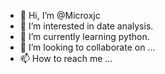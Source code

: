 - 👋 Hi, I’m @Microxjc
- 👀 I’m interested in date analysis.
- 🌱 I’m currently learning python.
- 💞️ I’m looking to collaborate on ...
- 📫 How to reach me ...

<!---
Microxjc/Microxjc is a ✨ special ✨ repository because its `README.md` (this file) appears on your GitHub profile.
You can click the Preview link to take a look at your changes.
--->
